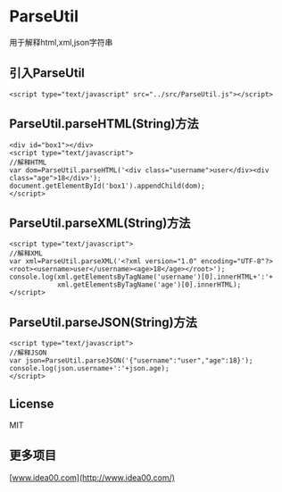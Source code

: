 # ParseUtil

用于解释html,xml,json字符串

## 引入ParseUtil

    <script type="text/javascript" src="../src/ParseUtil.js"></script>

## ParseUtil.parseHTML(String)方法
	
	<div id="box1"></div>
	<script type="text/javascript">
    //解释HTML
	var dom=ParseUtil.parseHTML('<div class="username">user</div><div class="age">18</div>');
	document.getElementById('box1').appendChild(dom);
	</script>

## ParseUtil.parseXML(String)方法

    <script type="text/javascript">
    //解释XML
	var xml=ParseUtil.parseXML('<?xml version="1.0" encoding="UTF-8"?><root><username>user</username><age>18</age></root>');
	console.log(xml.getElementsByTagName('username')[0].innerHTML+':'+
				xml.getElementsByTagName('age')[0].innerHTML);
	</script>

## ParseUtil.parseJSON(String)方法

	<script type="text/javascript">
    //解释JSON
	var json=ParseUtil.parseJSON('{"username":"user","age":18}');
	console.log(json.username+':'+json.age);
	</script>

## License

MIT

## 更多项目

[www.idea00.com](http://www.idea00.com/)
